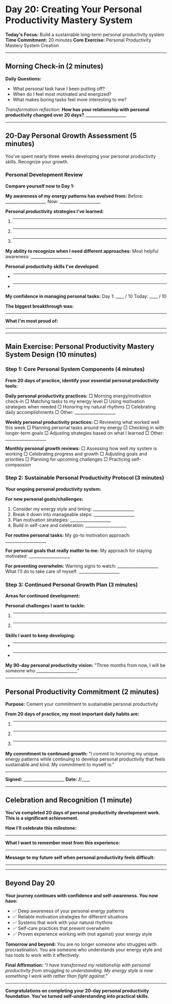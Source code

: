 # Day 20: Creating Your Personal Productivity Mastery System

**Today's Focus:** Build a sustainable long-term personal productivity system
**Time Commitment:** 20 minutes
**Core Exercise:** Personal Productivity Mastery System Creation

---

## Morning Check-in (2 minutes)

**Daily Questions:**
- What personal task have I been putting off?
- When do I feel most motivated and energized?
- What makes boring tasks feel more interesting to me?

*Transformation reflection:*
**How has your relationship with personal productivity changed over 20 days?** ____________________

---

## 20-Day Personal Growth Assessment (5 minutes)

You've spent nearly three weeks developing your personal productivity skills. Recognize your growth.

### Personal Development Review

**Compare yourself now to Day 1:**

**My awareness of my energy patterns has evolved from:**
Before: ____________________
Now: ____________________

**Personal productivity strategies I've learned:**
1. ____________________
2. ____________________
3. ____________________

**My ability to recognize when I need different approaches:**
Most helpful awareness: ____________________

**Personal productivity skills I've developed:**
- ____________________
- ____________________

**My confidence in managing personal tasks:**
Day 1: ____ / 10    Today: ____ / 10

**The biggest breakthrough was:**
____________________

**What I'm most proud of:**
____________________

---

## Main Exercise: Personal Productivity Mastery System Design (10 minutes)

### Step 1: Core Personal System Components (4 minutes)

**From 20 days of practice, identify your essential personal productivity tools:**

**Daily personal productivity practices:**
□ Morning energy/motivation check-in
□ Matching tasks to my energy level
□ Using motivation strategies when needed
□ Honoring my natural rhythms
□ Celebrating daily accomplishments
□ Other: ____________________

**Weekly personal productivity practices:**
□ Reviewing what worked well this week
□ Planning personal tasks around my energy
□ Checking in with longer-term goals
□ Adjusting strategies based on what I learned
□ Other: ____________________

**Monthly personal growth reviews:**
□ Assessing how well my system is working
□ Celebrating progress and growth
□ Adjusting goals and priorities
□ Planning for upcoming challenges
□ Practicing self-compassion

### Step 2: Sustainable Personal Productivity Protocol (3 minutes)

**Your ongoing personal productivity system:**

**For new personal goals/challenges:**
1. Consider my energy style and timing: ____________________
2. Break it down into manageable steps: ____________________
3. Plan motivation strategies: ____________________
4. Build in self-care and celebration: ____________________

**For routine personal tasks:**
My go-to motivation approach: ____________________

**For personal goals that really matter to me:**
My approach for staying motivated: ____________________

**For preventing overwhelm:**
Warning signs to watch: ____________________
What I'll do to take care of myself: ____________________

### Step 3: Continued Personal Growth Plan (3 minutes)

**Areas for continued development:**

**Personal challenges I want to tackle:**
1. ____________________
2. ____________________

**Skills I want to keep developing:**
- ____________________
- ____________________

**My 90-day personal productivity vision:**
"Three months from now, I will be someone who ____________________"

---

## Personal Productivity Commitment (2 minutes)

**Purpose:** Cement your commitment to sustainable personal productivity

**From 20 days of practice, my most important daily habits are:**
1. ____________________
2. ____________________
3. ____________________

**My commitment to continued growth:**
"I commit to honoring my unique energy patterns while continuing to develop personal productivity that feels sustainable and kind. My commitment to myself is:"

____________________

**Signed:** ____________________     **Date:** ____/____/____

---

## Celebration and Recognition (1 minute)

**You've completed 20 days of personal productivity development work. This is a significant achievement.**

**How I'll celebrate this milestone:**
____________________

**What I want to remember most from this experience:**
____________________

**Message to my future self when personal productivity feels difficult:**
____________________

---

## Beyond Day 20

**Your journey continues with confidence and self-awareness. You now have:**
- ✅ Deep awareness of your personal energy patterns
- ✅ Reliable motivation strategies for different situations
- ✅ Systems that work with your natural rhythms
- ✅ Self-care practices that prevent overwhelm
- ✅ Proven experience working with (not against) your energy style

**Tomorrow and beyond:**
You are no longer someone who struggles with procrastination. You are someone who understands your energy style and has tools to work with it effectively.

**Final Affirmation:**
*"I have transformed my relationship with personal productivity from struggling to understanding. My energy style is now something I work with rather than fight against."*

---

**Congratulations on completing your 20-day personal productivity foundation. You've turned self-understanding into practical skills.**